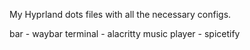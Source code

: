 My Hyprland dots files with all the necessary configs.

bar - waybar
terminal - alacritty
music player - spicetify
